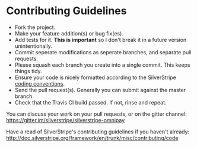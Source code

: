 # Contributing Guidelines

* Fork the project.
* Make your feature addition(s) or bug fix(es).
* Add tests for it. **This is important** so I don't break it in a future version unintentionally.
* Commit seperate modifications as seperate branches, and separate pull requests.
* Please squash each branch you create into a single commit. This keeps things tidy.
* Ensure your code is nicely formatted according to the SilverStripe [coding conventions](http://doc.silverstripe.org/framework/en/trunk/misc/coding-conventions).
* Send the pull request(s). Generally you can submit against the master branch.
* Check that the Travis CI build passed. If not, rinse and repeat.

You can discuss your work on your pull requests, or on the gitter channel: https://gitter.im/silverstripe/silverstripe-omnipay

Have a read of SilverStripe's contributing guidelines if you haven't already: http://doc.silverstripe.org/framework/en/trunk/misc/contributing/code
